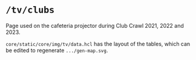# `/tv/clubs`

Page used on the cafeteria projector during Club Crawl 2021, 2022 and 2023.

`core/static/core/img/tv/data.hcl` has the layout of the tables, which can be edited to regenerate `.../gen-map.svg`.
